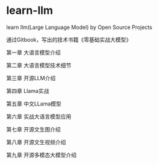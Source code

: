 # learn-llm
learn llm(Large Language Model) by Open Source Projects

通过Gitbook，写出的技术书籍《零基础实战大模型》


第一章 大语言模型介绍

第二章 大语言模型技术细节


第三章 开源LLM介绍


第四章 Llama实战


第五章 中文LLama模型


第六章 实战大语言模型应用


第七章 开源文生图介绍


第八章 开源文生视频介绍


第九章 开源多模态大模型介绍
